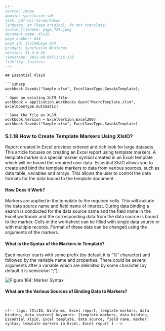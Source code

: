 ```html
<!-- 
source: image
domain: syncfusion-sdk
task: pdf-ocr-to-markdown
language: en (keep original; do not translate)
source_filename: page_434.jpeg
document_name: XlsIO
page_number: 434
page_id: XlsIO#page_434
product: Syncfusion Winforms
version: 11.4.0.26
timestamp: 2025-08-09T11:15:33Z
fidelity: lossless
-->

## Essential XlsIO

```csharp
workbook.SaveAs("Sample.xlsm", ExcelSaveType.SaveAsTemplate);
```

```vbnet
' Open an existing XLTM file.
workbook = application.Workbooks.Open("MacroTemplate.xlsm", ExcelOpenType.Automatic)

' Save the file as XLSM.
workbook.Version = ExcelVersion.Excel2007
workbook.SaveAs("Sample.xlsm", ExcelSaveType.SaveAsTemplate)
```

### 5.1.18 How to Create Template Markers Using XlsIO?

Report created in Excel provides ordered and rich look for large datasets. This article focuses on creating an Excel report using template markers. A template marker is a special marker symbol created in an Excel template which will be bound the required user data. Essential XlsIO allows you to create and bind the template markers to data from various sources, such as data table, variables and arrays. This allows the user to control the data formats for the data bound to the template document.

#### How Does it Work?

Markers are applied in the template to the required cells. This will include the data source name and field name of interest. During data binding a search is conducted for the data source name and the field name in the Excel workbook and the corresponding data from the data source is bound to the marker. Cells in the worksheet can be filled with single data source or with multiple records. Format of these data can be changed using the arguments of the markers.

#### What is the Syntax of the Markers in Template?

Each marker starts with some prefix (by default it is “%” character) and followed by the variable name and properties. There could be several arguments after a variable which are delimited by some character (by default it is semicolon “;”).

![Figure 164: Marker Syntax](https://i.imgur.com/example.png)

#### What are the Various Sources of Binding Data to Markers?
```


<!-- tags: [XlsIO, Winforms, Excel report, template markers, data binding, data sources] keywords: [template markers, data binding, Essential XlsIO, Excel template, data source, field name, marker syntax, template markers in Excel, Excel report ] -->
```
